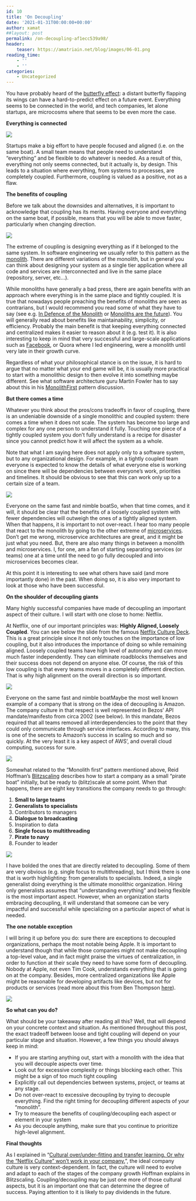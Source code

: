 ```yaml
---
id: 10
title: 'On Decoupling'
date: '2021-01-31T00:00:00+00:00'
author: xamat
##layout: post
permalink: /on-decoupling-af1ecc539a98/
header:
    teaser: https://amatriain.net/blog/images/06-01.png
reading_time:
    - ''
    - ''
categories:
    - Uncategorized
---
```



You have probably heard of the [butterfly effect](https://en.wikipedia.org/wiki/Butterfly_effect): a distant butterfly flapping its wings can have a hard-to-predict effect on a future event. Everything seems to be connected in the world, and tech companies, let alone startups, are microcosms where that seems to be even more the case.

**Everything is connected**

![](/blog/images/06-01.png)

Startups make a big effort to have people focused and aligned (i.e. on the same boat). A small team means that people need to understand “everything” and be flexible to do whatever is needed. As a result of this, everything not only seems connected, but it actually is, by design. This leads to a situation where everything, from systems to processes, are completely coupled. Furthermore, coupling is valued as a positive, not as a flaw.

**The benefits of coupling**

Before we talk about the downsides and alternatives, it is important to acknowledge that coupling has its merits. Having everyone and everything on the same boat, if possible, means that you will be able to move faster, particularly when changing direction.

![](/blog/images/06-02.png)

The extreme of coupling is designing everything as if it belonged to the same system. In software engineering we usually refer to this pattern as the [monolith](https://en.wikipedia.org/wiki/Monolithic_application). There are different variations of the monolith, but in general you can think about designing your system as a single tier application where all code and services are interconnected and live in the same place (repository, server, etc…).

While monoliths have generally a bad press, there are again benefits with an approach where everything is in the same place and tightly coupled. It is true that nowadays people preaching the benefits of monoliths are seen as contrarians, but I would recommend you read some of what they have to say (see e.g. [In Defence of the Monolith](https://www.infoq.com/articles/monolith-defense-part-1/) or [Monoliths are the future](https://changelog.com/posts/monoliths-are-the-future?_lrsc=8f40a77e-9ec3-46cd-97fe-8a8d965c6685)). You will generally read about benefits like maintainability, simplicity, or efficiency. Probably the main benefit is that keeping everything connected and centralized makes it easier to reason about it (e.g. test it). It is also interesting to keep in mind that very successful and large-scale applications such as [Facebook](https://softwareengineeringdaily.com/2019/07/15/facebook-php-with-keith-adams/), or Quora where I led engineering, were a monolith until very late in their growth curve.

Regardless of what your philosophical stance is on the issue, it is hard to argue that no matter what your end game will be, it is usually more practical to start with a monolithic design to then evolve it into something maybe different. See what software architecture guru Martin Fowler has to say about this in his [MonolithFirst](https://martinfowler.com/bliki/MonolithFirst.html) pattern discussion.

**But there comes a time**

Whatever you think about the pros/cons tradeoffs in favor of coupling, there is an undeniable downside of a single monolithic and coupled system: there comes a time when it does not scale. The system has become too large and complex for any one person to understand it fully. Touching one piece of a tightly coupled system you don’t fully understand is a recipe for disaster since you cannot predict how it will affect the system as a whole.

Note that what I am saying here does not apply only to a software system, but to any organizational design. For example, in a tightly coupled team everyone is expected to know the details of what everyone else is working on since there will be dependencies between everyone’s work, priorities and timelines. It should be obvious to see that this can work only up to a certain size of a team.

![](/blog/images/06-03.png)
    
Everyone on the same fast and nimble boat</figcaption></figure>So, when that time comes, and it will, it should be clear that the benefits of a loosely coupled system with fewer dependencies will outweigh the ones of a tightly aligned system. When that happens, it is important to not over-react. I hear too many people that react to the monolith by going to the other extreme of [microservices](https://en.wikipedia.org/wiki/Microservices). Don’t get me wrong, microservice architectures are great, and it might be just what you need. But, there are also many things in between a monolith and microservices. I, for one, am a fan of starting separating services (or teams) one at a time until the need to go fully decoupled and into microservices becomes clear.

At this point it is interesting to see what others have said (and more importantly done) in the past. When doing so, it is also very important to look at those who have been successful.

**On the shoulder of decoupling giants**

Many highly successful companies have made of decoupling an important aspect of their culture. I will start with one close to home: Netflix.

At Netflix, one of our important principles was: **Highly Aligned, Loosely Coupled**. You can see below the slide from the famous [Netflix Culture Deck](https://www.slideshare.net/reed2001/culture-1798664/94-Highly_Aligned_Loosely_Coupled_Highly). This is a great principle since it not only touches on the importance of low coupling, but it also introduces the importance of doing so while remaining aligned. Loosely coupled teams have high level of autonomy and can move much faster independently. They can eliminate roadblocks themselves and their success does not depend on anyone else. Of course, the risk of this low coupling is that every teams moves in a completely different direction. That is why high alignment on the overall direction is so important.

![](/blog/images/06-04.png)
    
Everyone on the same fast and nimble boat</figcaption></figure>Maybe the most well known example of a company that is strong on the idea of decoupling is Amazon. The company culture in that respect is well represented in Bezos’ API mandate/manifesto from circa 2002 (see below). In this mandate, Bezos required that all teams removed all interdependencies to the point that they could only communicate through service interfaces. According to many, this is one of the secrets to Amazon’s success in scaling so much and so quickly. At the very least it is a key aspect of AWS’, and overall cloud computing, success for sure.

![](/blog/images/06-05.png)

Somewhat related to the “Monolith first” pattern mentioned above, Reid Hoffman’s [Blitzscaling](https://www.amazon.com/Blitzscaling-Lightning-Fast-Building-Massively-Companies/dp/1524761419) describes how to start a company as a small “pirate boat” initially, but be ready to (blitz)scale at some point. When that happens, there are eight key transitions the company needs to go through:

1. **Small to large teams**
2. **Generalists to specialists**
3. Contributors to managers
4. **Dialogue to broadcasting**
5. Inspiration to data
6. **Single focus to multithreading**
7. **Pirate to navy**
8. Founder to leader

![](/blog/images/06-06.png)

I have bolded the ones that are directly related to decoupling. Some of them are very obvious (e.g. single focus to multithreading), but I think there is one that is worth highlighting: from generalists to specialists. Indeed, a single generalist doing everything is the ultimate monolithic organization. Hiring only generalists assumes that “understanding everything” and being flexible is the most important aspect. However, when an organization starts embracing decoupling, it will understand that someone can be very impactful and successful while specializing on a particular aspect of what is needed.

**The one notable exception**

I will bring it up before you do: sure there are exceptions to decoupled organizations, perhaps the most notable being Apple. It is important to understand though that while those companies might not make decoupling a top-level value, and in fact might praise the virtues of centralization, in order to function at their scale they need to have some form of decoupling. Nobody at Apple, not even Tim Cook, understands everything that is going on at the company. Besides, more centralized organizations like Apple might be reasonable for developing artifacts like devices, but not for products or services (read more about this from Ben Thompson [here](https://stratechery.com/2016/apples-organizational-crossroads/)).

![](/blog/images/06-07.png)

**So what can you do?**

What should be your takeaway after reading all this? Well, that will depend on your concrete context and situation. As mentioned throughout this post, the exact tradeoff between loose and tight coupling will depend on your particular stage and situation. However, a few things you should always keep in mind:

- If you are starting anything out, start with a monolith with the idea that you will decouple aspects over time.
- Look out for excessive complexity or things blocking each other. This might be a sign of too much tight coupling
- Explicitly call out dependencies between systems, project, or teams at any stage.
- Do not over-react to excessive decoupling by trying to decouple everything. Find the right timing for decoupling different aspects of your “monolith”.
- Try to measure the benefits of coupling/decoupling each aspect or element in your system
- As you decouple anything, make sure that you continue to prioritize high-level alignment.

**Final thoughts**

As I explained in “[Cultural over/under-fitting and transfer learning. Or why the “Netflix Culture” won’t work in your company.](https://towardsdatascience.com/cultural-overfitting-and-underfitting-or-why-the-netflix-culture-wont-work-in-your-company-af2a62e41288)”, the ideal company culture is very context-dependent. In fact, the culture will need to evolve and adapt to each of the stages of the company growth Hoffman explains in Blitzscaling. Coupling/decoupling may be just one more of those cultural aspects, but it is an important one that can determine the degree of success. Paying attention to it is likely to pay dividends in the future.
